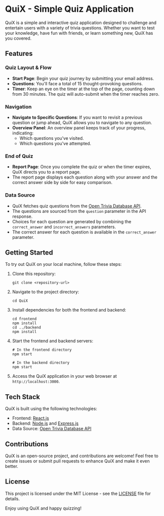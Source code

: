 # QuiX - Simple Quiz Application

QuiX is a simple and interactive quiz application designed to challenge and entertain users with a variety of trivia questions. Whether you want to test your knowledge, have fun with friends, or learn something new, QuiX has you covered.

## Features

### Quiz Layout & Flow

- **Start Page**: Begin your quiz journey by submitting your email address.
- **Questions**: You'll face a total of 15 thought-provoking questions.
- **Timer**: Keep an eye on the timer at the top of the page, counting down from 30 minutes. The quiz will auto-submit when the timer reaches zero.

### Navigation

- **Navigate to Specific Questions**: If you want to revisit a previous question or jump ahead, QuiX allows you to navigate to any question.
- **Overview Panel**: An overview panel keeps track of your progress, indicating:
  - Which questions you've visited.
  - Which questions you've attempted.

### End of Quiz

- **Report Page**: Once you complete the quiz or when the timer expires, QuiX directs you to a report page.
- The report page displays each question along with your answer and the correct answer side by side for easy comparison.

### Data Source

- QuiX fetches quiz questions from the [Open Trivia Database API](https://opentdb.com/api.php?amount=15).
- The questions are sourced from the `question` parameter in the API response.
- Choices for each question are generated by combining the `correct_answer` and `incorrect_answers` parameters.
- The correct answer for each question is available in the `correct_answer` parameter.

## Getting Started

To try out QuiX on your local machine, follow these steps:

1. Clone this repository:

   ```shell
   git clone <repository-url>
   ```

2. Navigate to the project directory:

   ```shell
   cd QuiX
   ```

3. Install dependencies for both the frontend and backend:

   ```shell
   cd frontend
   npm install
   cd ../backend
   npm install
   ```

4. Start the frontend and backend servers:

   ```shell
   # In the frontend directory
   npm start

   # In the backend directory
   npm start
   ```

5. Access the QuiX application in your web browser at `http://localhost:3000`.

## Tech Stack

QuiX is built using the following technologies:

- Frontend: [React.js](https://reactjs.org/)
- Backend: [Node.js](https://nodejs.org/) and [Express.js](https://expressjs.com/)
- Data Source: [Open Trivia Database API](https://opentdb.com/api.php?amount=15)

## Contributions

QuiX is an open-source project, and contributions are welcome! Feel free to create issues or submit pull requests to enhance QuiX and make it even better.

## License

This project is licensed under the MIT License - see the [LICENSE](LICENSE) file for details.

Enjoy using QuiX and happy quizzing!
